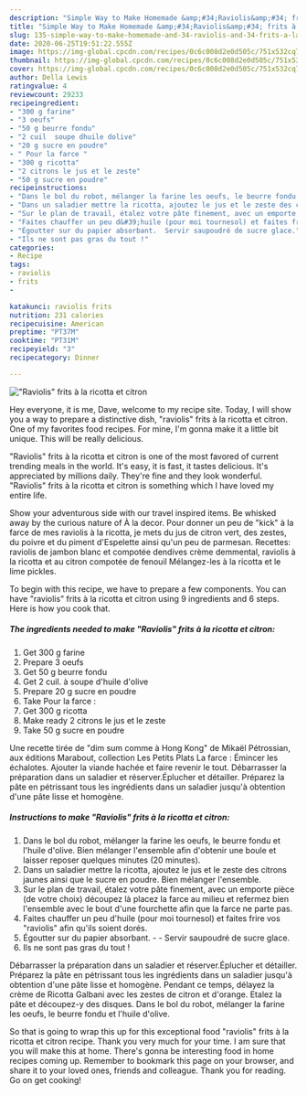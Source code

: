 ```yaml
---
description: "Simple Way to Make Homemade &amp;#34;Raviolis&amp;#34; frits à la ricotta et citron"
title: "Simple Way to Make Homemade &amp;#34;Raviolis&amp;#34; frits à la ricotta et citron"
slug: 135-simple-way-to-make-homemade-and-34-raviolis-and-34-frits-a-la-ricotta-et-citron
date: 2020-06-25T19:51:22.555Z
image: https://img-global.cpcdn.com/recipes/0c6c008d2e0d505c/751x532cq70/raviolis-frits-a-la-ricotta-et-citron-photo-principale-de-la-recette.jpg
thumbnail: https://img-global.cpcdn.com/recipes/0c6c008d2e0d505c/751x532cq70/raviolis-frits-a-la-ricotta-et-citron-photo-principale-de-la-recette.jpg
cover: https://img-global.cpcdn.com/recipes/0c6c008d2e0d505c/751x532cq70/raviolis-frits-a-la-ricotta-et-citron-photo-principale-de-la-recette.jpg
author: Della Lewis
ratingvalue: 4
reviewcount: 29233
recipeingredient:
- "300 g farine"
- "3 oeufs"
- "50 g beurre fondu"
- "2 cuil  soupe dhuile dolive"
- "20 g sucre en poudre"
- " Pour la farce "
- "300 g ricotta"
- "2 citrons le jus et le zeste"
- "50 g sucre en poudre"
recipeinstructions:
- "Dans le bol du robot, mélanger la farine les oeufs, le beurre fondu et l&#39;huile d&#39;olive. Bien mélanger l&#39;ensemble afin d&#39;obtenir une boule et laisser reposer quelques minutes (20 minutes)."
- "Dans un saladier mettre la ricotta, ajoutez le jus et le zeste des citrons jaunes ainsi que le sucre en poudre. Bien mélanger l&#39;ensemble."
- "Sur le plan de travail, étalez votre pâte finement, avec un emporte pièce (de votre choix) découpez là placez la farce au milieu et refermez bien l&#39;ensemble avec le bout d&#39;une fourchette afin que la farce ne parte pas."
- "Faites chauffer un peu d&#39;huile (pour moi tournesol) et faites frire vos &#34;raviolis&#34; afin qu&#39;ils soient dorés."
- "Égoutter sur du papier absorbant.  Servir saupoudré de sucre glace."
- "Ils ne sont pas gras du tout !"
categories:
- Recipe
tags:
- raviolis
- frits
- 

katakunci: raviolis frits  
nutrition: 231 calories
recipecuisine: American
preptime: "PT37M"
cooktime: "PT31M"
recipeyield: "3"
recipecategory: Dinner

---
```



![&#34;Raviolis&#34; frits à la ricotta et citron](https://img-global.cpcdn.com/recipes/0c6c008d2e0d505c/751x532cq70/raviolis-frits-a-la-ricotta-et-citron-photo-principale-de-la-recette.jpg)

Hey everyone, it is me, Dave, welcome to my recipe site. Today, I will show you a way to prepare a distinctive dish, &#34;raviolis&#34; frits à la ricotta et citron. One of my favorites food recipes. For mine, I'm gonna make it a little bit unique. This will be really delicious.

&#34;Raviolis&#34; frits à la ricotta et citron is one of the most favored of current trending meals in the world. It's easy, it is fast, it tastes delicious. It's appreciated by millions daily. They're fine and they look wonderful. &#34;Raviolis&#34; frits à la ricotta et citron is something which I have loved my entire life.

Show your adventurous side with our travel inspired items. Be whisked away by the curious nature of À la decor. Pour donner un peu de &#34;kick&#34; à la farce de mes raviolis à la ricotta, je mets du jus de citron vert, des zestes, du poivre et du piment d&#39;Espelette ainsi qu&#39;un peu de parmesan. Recettes: raviolis de jambon blanc et compotée dendives crème demmental, raviolis à la ricotta et au citron compotée de fenouil Mélangez-les à la ricotta et le lime pickles.


To begin with this recipe, we have to prepare a few components. You can have &#34;raviolis&#34; frits à la ricotta et citron using 9 ingredients and 6 steps. Here is how you cook that.

<!--inarticleads1-->

##### The ingredients needed to make &#34;Raviolis&#34; frits à la ricotta et citron:

1. Get 300 g farine
1. Prepare 3 oeufs
1. Get 50 g beurre fondu
1. Get 2 cuil. à soupe d&#39;huile d&#39;olive
1. Prepare 20 g sucre en poudre
1. Take  Pour la farce :
1. Get 300 g ricotta
1. Make ready 2 citrons le jus et le zeste
1. Take 50 g sucre en poudre


Une recette tirée de &#34;dim sum comme à Hong Kong&#34; de Mikaël Pétrossian, aux éditions Marabout, collection Les Petits Plats La farce : Émincer les échalotes. Ajouter la viande hachée et faire revenir le tout. Débarrasser la préparation dans un saladier et réserver.Éplucher et détailler. Préparez la pâte en pétrissant tous les ingrédients dans un saladier jusqu&#39;à obtention d&#39;une pâte lisse et homogène. 

<!--inarticleads2-->

##### Instructions to make &#34;Raviolis&#34; frits à la ricotta et citron:

1. Dans le bol du robot, mélanger la farine les oeufs, le beurre fondu et l&#39;huile d&#39;olive. Bien mélanger l&#39;ensemble afin d&#39;obtenir une boule et laisser reposer quelques minutes (20 minutes).
1. Dans un saladier mettre la ricotta, ajoutez le jus et le zeste des citrons jaunes ainsi que le sucre en poudre. Bien mélanger l&#39;ensemble.
1. Sur le plan de travail, étalez votre pâte finement, avec un emporte pièce (de votre choix) découpez là placez la farce au milieu et refermez bien l&#39;ensemble avec le bout d&#39;une fourchette afin que la farce ne parte pas.
1. Faites chauffer un peu d&#39;huile (pour moi tournesol) et faites frire vos &#34;raviolis&#34; afin qu&#39;ils soient dorés.
1. Égoutter sur du papier absorbant. -  - Servir saupoudré de sucre glace.
1. Ils ne sont pas gras du tout !


Débarrasser la préparation dans un saladier et réserver.Éplucher et détailler. Préparez la pâte en pétrissant tous les ingrédients dans un saladier jusqu&#39;à obtention d&#39;une pâte lisse et homogène. Pendant ce temps, délayez la crème de Ricotta Galbani avec les zestes de citron et d&#39;orange. Etalez la pâte et découpez-y des disques. Dans le bol du robot, mélanger la farine les oeufs, le beurre fondu et l&#39;huile d&#39;olive. 

So that is going to wrap this up for this exceptional food &#34;raviolis&#34; frits à la ricotta et citron recipe. Thank you very much for your time. I am sure that you will make this at home. There's gonna be interesting food in home recipes coming up. Remember to bookmark this page on your browser, and share it to your loved ones, friends and colleague. Thank you for reading. Go on get cooking!
